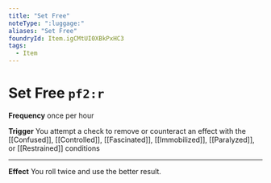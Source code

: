 ```yaml
---
title: "Set Free"
noteType: ":luggage:"
aliases: "Set Free"
foundryId: Item.igCMtUI0XBkPxHC3
tags:
  - Item
---
```


# Set Free `pf2:r`

**Frequency** once per hour

**Trigger** You attempt a check to remove or counteract an effect with the [[Confused]], [[Controlled]], [[Fascinated]], [[Immobilized]], [[Paralyzed]], or [[Restrained]] conditions

* * *

**Effect** You roll twice and use the better result.
